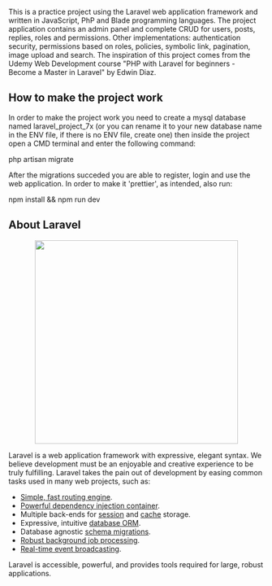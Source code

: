 

  This is a practice project using the Laravel web application framework and written in JavaScript, PhP and Blade programming languages.  The project application contains an admin panel and complete CRUD for users, posts, replies, roles and permissions. Other implementations: authentication security, permissions based on roles, policies, symbolic link, pagination, image upload and search.
 The inspiration of this project comes from the Udemy Web Development course "PHP with Laravel for beginners - Become a Master in Laravel" by Edwin Diaz.
 
## How to make the project work

 In order to make the project work you need to create a mysql database named laravel_project_7x (or you can rename it to your new database name in the ENV file, if there is no ENV file, create one) then inside the project open a CMD terminal and enter the following command: 
 
 php artisan migrate
 
 After the migrations succeded you are able to register, login and use the web application. In order to make it 'prettier', as intended, also run: 
 
 npm install && npm run dev
 
## About Laravel

 <p align="center"><a href="https://laravel.com" target="_blank"><img src="https://raw.githubusercontent.com/laravel/art/master/logo-lockup/5%20SVG/2%20CMYK/1%20Full%20Color/laravel-logolockup-cmyk-red.svg" width="400"></a></p>

Laravel is a web application framework with expressive, elegant syntax. We believe development must be an enjoyable and creative experience to be truly fulfilling. Laravel takes the pain out of development by easing common tasks used in many web projects, such as:

- [Simple, fast routing engine](https://laravel.com/docs/routing).
- [Powerful dependency injection container](https://laravel.com/docs/container).
- Multiple back-ends for [session](https://laravel.com/docs/session) and [cache](https://laravel.com/docs/cache) storage.
- Expressive, intuitive [database ORM](https://laravel.com/docs/eloquent).
- Database agnostic [schema migrations](https://laravel.com/docs/migrations).
- [Robust background job processing](https://laravel.com/docs/queues).
- [Real-time event broadcasting](https://laravel.com/docs/broadcasting).

Laravel is accessible, powerful, and provides tools required for large, robust applications.
